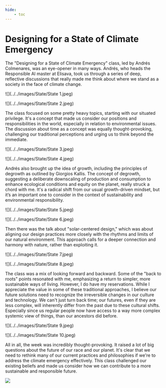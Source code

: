 ```yaml
---
hide:
    - toc
---
```


# Designing for a State of Climate Emergency

The "Designing for a State of Climate Emergency" class, led by Andrés Colmenares, was an eye-opener in many ways. Andrés, who heads the Responsible AI master at Elisava, took us through a series of deep, reflective discussions that really made me think about where we stand as a society in the face of climate change.


![](../../images/State/State 1.jpeg)

![](../../images/State/State 2.jpeg)


The class focused on some pretty heavy topics, starting with our situated privilege. It's a concept that made us consider our positions and responsibilities in the world, especially in relation to environmental issues. The discussion about time as a concept was equally thought-provoking, challenging our traditional perceptions and urging us to think beyond the immediate.

![](../../images/State/State 3.jpeg)

![](../../images/State/State 4.jpeg)


Andrés also brought up the idea of growth, including the principles of degrowth as outlined by Giorgios Kallis. The concept of degrowth, suggesting a deliberate downscaling of production and consumption to enhance ecological conditions and equity on the planet, really struck a chord with me. It's a radical shift from our usual growth-driven mindset, but it’s an important one to consider in the context of sustainability and environmental responsibility.

![](../../images/State/State 5.jpeg)

![](../../images/State/State 6.jpeg)


Then there was the talk about "solar-centered design," which was about aligning our design practices more closely with the rhythms and limits of our natural environment. This approach calls for a deeper connection and harmony with nature, rather than exploiting it.

![](../../images/State/State 7.jpeg)

![](../../images/State/State 8.jpeg)


The class was a mix of looking forward and backward. Some of the "back to roots" points resonated with me, emphasizing a return to simpler, more sustainable ways of living. However, I do have my reservations. While I appreciate the value in some of these traditional approaches, I believe our future solutions need to recognize the irreversible changes in our culture and technology. We can't just turn back time; our futures, even if they are less complex, will inherently differ from the past due to these cultural shifts.
Especially since us regular people now have access to a way more complex systemic view of things, than our ancestors did before.

![](../../images/State/State 9.jpeg)

![](../../images/State/State 10.jpeg)

All in all, the week was incredibly thought-provoking. It raised a lot of big questions about the future of our race and our planet. It's clear that we need to rethink many of our current practices and philosophies if we're to address the climate emergency effectively. This class challenged our existing beliefs and made us consider how we can contribute to a more sustainable and responsible future.


![](../../images/State/Stategif.GIF)